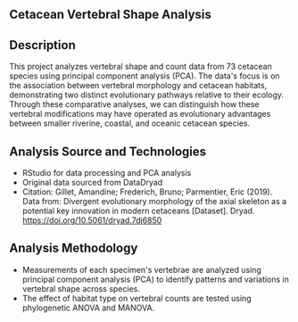 Cetacean Vertebral Shape Analysis
--
Description
-
This project analyzes vertebral shape and count data from 73 cetacean species using principal component analysis (PCA). The data's focus is on the association between vertebral morphology and cetacean habitats, demonstrating two distinct 
evolutionary pathways relative to their ecology. Through these comparative analyses, we can distinguish how these vertebral modifications may have operated as evolutionary advantages between smaller riverine, coastal, and oceanic cetacean species. 

 Analysis Source and Technologies
 -
 - RStudio for data processing and PCA analysis
 - Original data sourced from DataDryad
 - Citation: Gillet, Amandine; Frederich, Bruno; Parmentier, Eric (2019). Data from: Divergent evolutionary morphology of the axial skeleton as a potential key innovation in modern cetaceans [Dataset]. Dryad. https://doi.org/10.5061/dryad.7dj6850

Analysis Methodology
-
- Measurements of each specimen's vertebrae are analyzed using principal component analysis (PCA) to identify patterns and variations in vertebral shape across species.
- The effect of habitat type on vertebral counts are tested using phylogenetic ANOVA and MANOVA.
